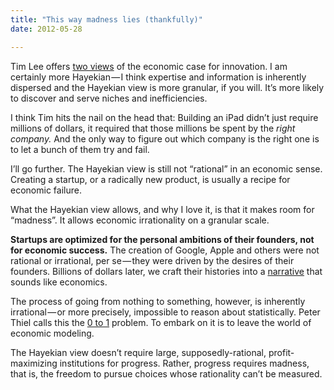 ```yaml
---
title: "This way madness lies (thankfully)"
date: 2012-05-28

---
```


Tim Lee offers [two views](http://www.forbes.com/sites/timothylee/2012/05/27/two-views-of-innovation/) of the economic case for innovation. I am certainly more Hayekian — I think expertise and information is inherently dispersed and the Hayekian view is more granular, if you will. It’s more likely to discover and serve niches and inefficiencies.

I think Tim hits the nail on the head that:
Building an iPad didn’t just require millions of dollars, it required that those millions be spent by the _right company._ And the only way to figure out which company is the right one is to let a bunch of them try and fail.

I’ll go further. The Hayekian view is still not “rational” in an economic sense. Creating a startup, or a radically new product, is usually a recipe for economic failure.

What the Hayekian view allows, and why I love it, is that it makes room for “madness”. It allows economic irrationality on a granular scale.

**Startups are optimized for the personal ambitions of their founders, not for economic success.** The creation of Google, Apple and others were not rational or irrational, per se — they were driven by the desires of their founders. Billions of dollars later, we craft their histories into a [narrative](https://www.google.com/search?q=narrative+fallacy) that sounds like economics.

The process of going from nothing to something, however, is inherently irrational — or more precisely, impossible to reason about statistically. Peter Thiel calls this the [0 to 1](http://blakemasters.tumblr.com/post/20400301508/cs183class1) problem. To embark on it is to leave the world of economic modeling.

The Hayekian view doesn’t require large, supposedly-rational, profit-maximizing institutions for progress. Rather, progress requires madness, that is, the freedom to pursue choices whose rationality can’t be measured.
